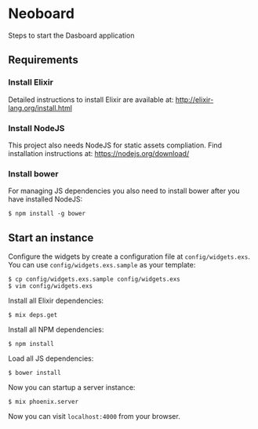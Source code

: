 # Neoboard

Steps to start the Dasboard application

## Requirements

### Install Elixir

Detailed instructions to install Elixir are available at: http://elixir-lang.org/install.html

### Install NodeJS

This project also needs NodeJS for static assets compliation. Find installation instructions at: https://nodejs.org/download/

### Install bower

For managing JS dependencies you also need to install bower after you have installed NodeJS:

    $ npm install -g bower

## Start an instance

Configure the widgets by create a configuration file at `config/widgets.exs`. You can use `config/widgets.exs.sample` as your template:

    $ cp config/widgets.exs.sample config/widgets.exs
    $ vim config/widgets.exs

Install all Elixir dependencies:

    $ mix deps.get

Install all NPM dependencies:

    $ npm install

Load all JS dependencies:

    $ bower install

Now you can startup a server instance:

    $ mix phoenix.server

Now you can visit `localhost:4000` from your browser.

